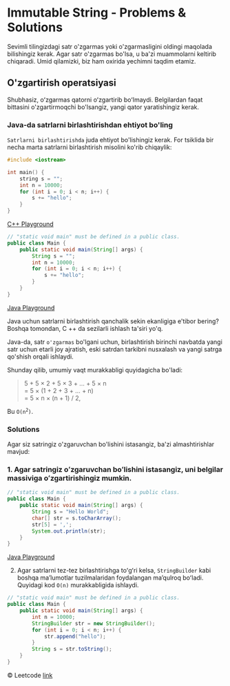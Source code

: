 # Immutable String - Problems & Solutions

Sevimli tilingizdagi satr o'zgarmas yoki o'zgarmasligini oldingi maqolada bilishingiz kerak. Agar satr o'zgarmas bo'lsa, u ba'zi muammolarni keltirib chiqaradi. Umid qilamizki, biz ham oxirida yechimni taqdim etamiz.

## O'zgartirish operatsiyasi

Shubhasiz, oʻzgarmas qatorni oʻzgartirib boʻlmaydi. Belgilardan faqat bittasini o'zgartirmoqchi bo'lsangiz, yangi qator yaratishingiz kerak.

### Java-da satrlarni birlashtirishdan ehtiyot bo'ling

`Satrlarni birlashtirishda` juda ehtiyot bo'lishingiz kerak. For tsiklida bir necha marta satrlarni birlashtirish misolini ko'rib chiqaylik:

```cpp
#include <iostream>

int main() {
    string s = "";
    int n = 10000;
    for (int i = 0; i < n; i++) {
        s += "hello";
    }
}
```
[C++ Playground](https://leetcode.com/playground/otMGzZHi)


```java
// "static void main" must be defined in a public class.
public class Main {
    public static void main(String[] args) {
        String s = "";
        int n = 10000;
        for (int i = 0; i < n; i++) {
            s += "hello";
        }
    }
}
```
[Java Playground](https://leetcode.com/playground/2q2Z2J6K)

Java uchun satrlarni birlashtirish qanchalik sekin ekanligiga e'tibor bering? Boshqa tomondan, C ++ da sezilarli ishlash ta'siri yo'q.

Java-da, satr `o'zgarmas` bo'lgani uchun, birlashtirish birinchi navbatda yangi satr uchun etarli joy ajratish, eski satrdan tarkibni nusxalash va yangi satrga qo'shish orqali ishlaydi.

Shunday qilib, umumiy vaqt murakkabligi quyidagicha bo'ladi:

> 5 + 5 × 2 + 5 × 3 + … + 5 × n \
> = 5 × (1 + 2 + 3 + … + n) \
> = 5 × n × (n + 1) / 2,

Bu <code>O(n<sup>2</sup>)</code>.   

### Solutions

Agar siz satringiz o'zgaruvchan bo'lishini istasangiz, ba'zi almashtirishlar mavjud:

### 1. Agar satringiz oʻzgaruvchan boʻlishini istasangiz, uni belgilar massiviga oʻzgartirishingiz mumkin.

```java
// "static void main" must be defined in a public class.
public class Main {
    public static void main(String[] args) {
        String s = "Hello World";
        char[] str = s.toCharArray();
        str[5] = ',';
        System.out.println(str);
    }
}
```
[Java Playground](https://leetcode.com/playground/kqZabUk6)

2. Agar satrlarni tez-tez birlashtirishga toʻgʻri kelsa, `StringBuilder` kabi boshqa maʼlumotlar tuzilmalaridan foydalangan maʼqulroq boʻladi. Quyidagi kod `O(n)` murakkabligida ishlaydi.

```java
// "static void main" must be defined in a public class.
public class Main {
    public static void main(String[] args) {
        int n = 10000;
        StringBuilder str = new StringBuilder();
        for (int i = 0; i < n; i++) {
            str.append("hello");
        }
        String s = str.toString();
    }
}
```

© Leetcode [link](https://leetcode.com/explore/learn/card/array-and-string/203/introduction-to-string/1184/)